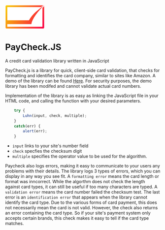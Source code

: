 ![logo](https://github.com/MatthewZenn/PayCheck.JS/raw/main/Static/PayCheckJS_small.png)
# PayCheck.JS
A credit card validation library written in JavaScript

PayCheck.js is a library for quick, client-side card validation, that checks for formatting and identifies the card company, similar to sites like Amazon.
A demo of the library can be found [Here](https://matthewzenn.github.io/PayCheck.JS/). For security purposes, the demo library has been modifed and cannot validate actual card numbers.

Implementation of the library is as easy as linking the JavaScript file in your HTML code, and calling the function with your desired parameters.

```javascript
    try {
        Luhn(input, check, multiple);
    } 
    catch(err) {
        alert(err);
    }
```

- ```input``` links to your site's number field
- ```check``` specfies the checksum digit
- ```multiple``` specifies the operator value to be used for the algorithm.

Paycheck also logs errors, making it easy to communicate to your users any problems with their details. The library logs 3 types of errors, which you can display in any way you see fit. A ```formatting error``` means the card length or format was inncorrect. While the algorthm does not check the length against card types, it can still be useful if too many characters are typed. A ```validation error``` means the card number failed the checksum test. The last error is an ```identification error``` that appears when the library cannot identify the card type. Due to the various forms of card payment, this does not necessarily mean the card is not valid. However, the check also returns an error containing the card type. So if your site's payment system only accepts certain brands, this check makes it easy to tell if the card type matches.